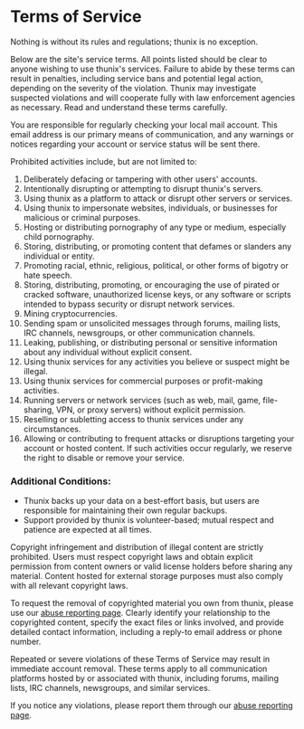 # Terms of Service

Nothing is without its rules and regulations; thunix is no exception.

Below are the site's service terms. All points listed should be clear to anyone wishing to use thunix's services. Failure to abide by these terms can result in penalties, including service bans and potential legal action, depending on the severity of the violation. Thunix may investigate suspected violations and will cooperate fully with law enforcement agencies as necessary. Read and understand these terms carefully.

You are responsible for regularly checking your local mail account. This email address is our primary means of communication, and any warnings or notices regarding your account or service status will be sent there.

Prohibited activities include, but are not limited to:

1. Deliberately defacing or tampering with other users' accounts.
2. Intentionally disrupting or attempting to disrupt thunix's servers.
3. Using thunix as a platform to attack or disrupt other servers or services.
4. Using thunix to impersonate websites, individuals, or businesses for malicious or criminal purposes.
5. Hosting or distributing pornography of any type or medium, especially child pornography.
6. Storing, distributing, or promoting content that defames or slanders any individual or entity.
7. Promoting racial, ethnic, religious, political, or other forms of bigotry or hate speech.
8. Storing, distributing, promoting, or encouraging the use of pirated or cracked software, unauthorized license keys, or any software or scripts intended to bypass security or disrupt network services.
9. Mining cryptocurrencies.
10. Sending spam or unsolicited messages through forums, mailing lists, IRC channels, newsgroups, or other communication channels.
11. Leaking, publishing, or distributing personal or sensitive information about any individual without explicit consent.
12. Using thunix services for any activities you believe or suspect might be illegal.
13. Using thunix services for commercial purposes or profit-making activities.
14. Running servers or network services (such as web, mail, game, file-sharing, VPN, or proxy servers) without explicit permission.
15. Reselling or subletting access to thunix services under any circumstances.
16. Allowing or contributing to frequent attacks or disruptions targeting your account or hosted content. If such activities occur regularly, we reserve the right to disable or remove your service.

### Additional Conditions:

- Thunix backs up your data on a best-effort basis, but users are responsible for maintaining their own regular backups.
- Support provided by thunix is volunteer-based; mutual respect and patience are expected at all times.

Copyright infringement and distribution of illegal content are strictly prohibited. Users must respect copyright laws and obtain explicit permission from content owners or valid license holders before sharing any material. Content hosted for external storage purposes must also comply with all relevant copyright laws.

To request the removal of copyrighted material you own from thunix, please use our [abuse reporting page](/contact). Clearly identify your relationship to the copyrighted content, specify the exact files or links involved, and provide detailed contact information, including a reply-to email address or phone number.

Repeated or severe violations of these Terms of Service may result in immediate account removal. These terms apply to all communication platforms hosted by or associated with thunix, including forums, mailing lists, IRC channels, newsgroups, and similar services.

If you notice any violations, please report them through our [abuse reporting page](/contact).

